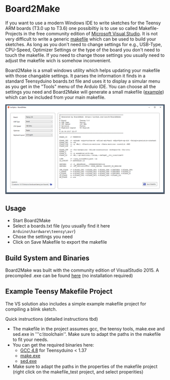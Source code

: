 

# Board2Make

If you want to use a modern Windows IDE to write sketches for the Teensy ARM boards (T3.0 up to T3.6) one possibiltiy is to use so called Makefile-Projects in the free community edition of [Microsoft Visual Studio](https://www.visualstudio.com/vs/community). It is not very difficult to write a generic [makefile](https://github.com/luni64/Board2Make/blob/master/src/makefile_test/makefile) which can be used to build your sketches. As long as you don't need to change settings for e.g., USB-Type, CPU-Speed, Optimizer Settings or the type of the board you don't need to touch the makefile. If you need to change those settings you usually need to adjust the makefile wich is somehow inconvenient. 

Board2Make is a small windows utility which helps updating your makefile with those changable settings. It parses the information it finds in a standard Teensyduino boards.txt file and uses it to display a simular menu as you get in the "Tools" menu of the  Arduio IDE. You can choose all the settings you need and Board2Make will generate a small makefile ([example](https://github.com/luni64/Board2Make/blob/master/src/makefile_test/teensy.mk)) which can be included from your main makefile. 

![GUI](/media/gui.png "GUI")

## Usage
- Start Board2Make
- Select a boards.txt file (you usually find it here ``` Arduino\hardware\teensy\avr ```)
- Chose the settings you need
- Click on Save Makefile to export the makefile 


## Build System and Binaries
Board2Make was built with the community edition of VisualStudio 2015. A precompiled .exe can be found [here](https://github.com/luni64/Board2Make/releases) (no installation required)



## Example Teensy Makefile Project
The VS solution also includes a simple example makefile project for compiling a blink sketch. 

Quick instructions (detailed instructions tbd)
- The makefile in the project assumes gcc, the teensy tools, make.exe and sed.exe in '''c:\toolchain''. Make sure to adapt the paths in the  makefile to fit your needs.
- You can get the required binaries here: 
  - [GCC 4.8](https://launchpad.net/gcc-arm-embedded/4.8/4.8-2014-q3-update) for Teensyduino < 1.37
  - [make.exe](http://gnuwin32.sourceforge.net/packages/make.htm)
  - [sed.exe](http://gnuwin32.sourceforge.net/packages/sed.htm)
- Make sure to adapt the paths in the properties of the makefile project (right click on the makefile_test project, and select properities)


